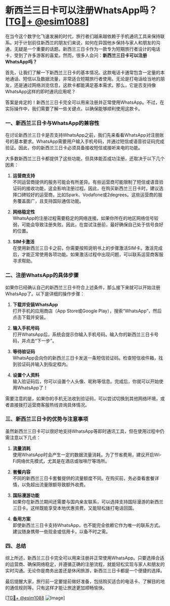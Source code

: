 # 新西兰三日卡可以注册WhatsApp吗？[[TG💪+ @esim1088](https://t.me/s/esim1088)]

在当今这个数字化飞速发展的时代，旅行者们越来越依赖于手机通讯工具来保持联系。对于计划前往新西兰的朋友们来说，如何在异国他乡保持与家人和朋友的沟通，无疑是一个重要的话题。新西兰三日卡作为一款专为短期旅行者设计的电话卡，受到了许多游客的喜爱。然而，很多人会问：**新西兰三日卡可以注册WhatsApp吗？**

首先，让我们了解一下新西兰三日卡的基本情况。这款电话卡通常包含一定量的本地通话、短信以及数据流量，非常适合短期旅行者使用。无论是打电话给当地的朋友，还是通过网络浏览信息，这款卡都能满足基本需求。那么，它是否支持像WhatsApp这样的即时通讯应用呢？

答案是肯定的！新西兰三日卡完全可以用来注册并正常使用WhatsApp。不过，在实际操作中，我们需要了解一些关键点，以确保能够顺利使用这款卡。

### 一、新西兰三日卡与WhatsApp的兼容性

在讨论新西兰三日卡是否支持WhatsApp之前，我们先来看看WhatsApp对注册账号的基本要求。WhatsApp需要用户输入手机号码，并通过短信或语音验证码完成验证。因此，你的新西兰三日卡必须具备接收短信或接听来电的功能。

大多数新西兰三日卡都提供了这些功能，但具体能否成功注册，还取决于以下几个因素：

1. **运营商支持**  
   不同运营商提供的服务可能会有所差异。有些运营商可能限制了短信或语音验证码的接收功能，这会影响注册过程。因此，在购买新西兰三日卡时，建议选择口碑较好的运营商，比如Spark、Vodafone或2degrees。这些运营商的服务覆盖面广，且支持国际通信功能。

2. **网络稳定性**  
   WhatsApp的注册过程需要稳定的网络连接。如果你所在的地区网络信号较弱，可能会导致注册失败。因此，在尝试注册前，最好确保自己处于信号良好的位置。

3. **SIM卡激活**  
   在使用新西兰三日卡之前，你需要按照说明书上的步骤激活SIM卡。激活完成后，才能正常使用各项功能。如果激活过程中出现问题，可以联系运营商客服寻求帮助。

### 二、注册WhatsApp的具体步骤

如果你已经确认自己的新西兰三日卡符合上述条件，那么接下来就可以开始注册WhatsApp了。以下是详细的操作步骤：

1. **下载并安装WhatsApp**  
   打开手机的应用商店（App Store或Google Play），搜索“WhatsApp”，然后点击下载并安装。

2. **输入手机号码**  
   打开WhatsApp后，系统会提示你输入手机号码。输入你的新西兰三日卡号码，并点击“下一步”。

3. **等待验证码**  
   WhatsApp会向你的新西兰三日卡发送一条短信验证码。检查短信收件箱，找到验证码并输入到指定框内。

4. **设置个人资料**  
   输入验证码后，你可以设置个人头像、昵称等信息。完成后，你就可以开始使用WhatsApp了！

需要注意的是，如果你的手机无法收到验证码，可以尝试切换到其他网络环境，或者直接拨打运营商客服热线咨询具体情况。

### 三、新西兰三日卡的优势与注意事项

虽然新西兰三日卡可以很好地支持WhatsApp等即时通讯工具，但在使用过程中仍需注意以下几点：

1. **流量消耗**  
   使用WhatsApp时会产生一定的数据流量消耗。为了节省费用，建议开启Wi-Fi网络优先模式，尤其是在酒店或咖啡厅等场所。

2. **套餐内容**  
   不同的新西兰三日卡套餐提供的流量额度不同。在购买前，务必查看套餐详情，以免超出流量限额导致额外收费。

3. **国际漫游功能**  
   如果你在新西兰期间还需要与国内亲友联系，可以选择支持国际漫游的新西兰三日卡。这样既能享受本地优惠资费，又能轻松拨打电话回国。

4. **备用方案**  
   即使新西兰三日卡支持WhatsApp，也不能完全依赖它作为唯一的联系方式。建议随身携带一些现金或信用卡，以备不时之需。

### 四、总结

综上所述，新西兰三日卡完全可以用来注册并正常使用WhatsApp。只要选择合适的运营商、确保网络稳定，并遵循正确的注册流程，就能轻松实现与家人和朋友的实时沟通。无论你是商务出差还是休闲旅游，新西兰三日卡都是一个便捷的选择。

最后提醒大家，旅行前一定要提前做好准备，包括购买适合的电话卡、了解目的地的通信规则等。只有这样才能让旅途更加顺畅愉快。

[[TG💪+ @esim1088](https://t.me/s/esim1088) ![Image](https://i.postimg.cc/4NQfJmqS/Snipaste-2025-05-13-00-14-12.png)]